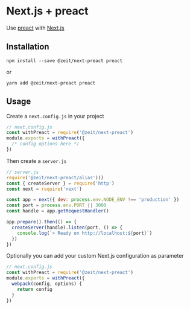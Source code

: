 # Next.js + preact

Use [preact](https://preactjs.com/) with [Next.js](https://github.com/zeit/next.js)

## Installation

```
npm install --save @zeit/next-preact preact
```

or

```
yarn add @zeit/next-preact preact
```

## Usage

Create a `next.config.js` in your project

```js
// next.config.js
const withPreact = require('@zeit/next-preact')
module.exports = withPreact({
  /* config options here */
})
```

Then create a `server.js`

```js
// server.js
require('@zeit/next-preact/alias')()
const { createServer } = require('http')
const next = require('next')

const app = next({ dev: process.env.NODE_ENV !== 'production' })
const port = process.env.PORT || 3000
const handle = app.getRequestHandler()

app.prepare().then(() => {
  createServer(handle).listen(port, () => {
    console.log(`> Ready on http://localhost:${port}`)
  })
})
```

Optionally you can add your custom Next.js configuration as parameter

```js
// next.config.js
const withPreact = require('@zeit/next-preact')
module.exports = withPreact({
  webpack(config, options) {
    return config
  }
})
```
